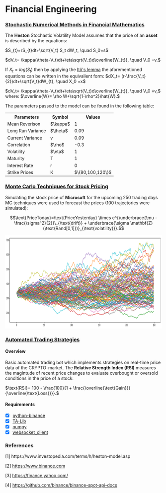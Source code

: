 <H1>Financial Engineering</H1>
  
<H3><A HREF=/StochasticNumericalMethods>Stochastic Numerical Methods in Financial Mathematics</A></H3>
The <B>Heston</B> Stochastic Volatility Model assumes that the price of an <B>asset</B> is described by the equations:

$S_{t}=rS_{t}dt+\sqrt{V_t} S_t dW_t, \quad S_0=s$

$dV_t= \kappa(\theta-V_t)dt+\eta\sqrt{V_t}d\overline{W_{t}}, \quad V_0 =v.$

If $X_t=log(S_t)$
then by applying the <a href="https://en.wikipedia.org/wiki/It%C3%B4%27s_lemma#Mathematical_formulation_of_It%C3%B4's_lemma">Itô's lemma</a>
the aforementioned equations can be written in the equivallent form:
$dX_t= (r-\frac{V_t}{2})dt+\sqrt{V_t}dW_{t}, \quad X_0 =x$

$dV_t= \kappa(\theta-V_t)dt+\eta\sqrt{V_t}d\overline{W_{t}}, \quad V_0 =v,$
where:
$\overline{W}= \rho W+\sqrt{1-\rho^2}\hat{W}.$

The parameters passed to the model can be found in the following table:

<TABLE>
  <TR>
    <TH>Parameters</TH> <TH>Symbol</TH> <TH>Values</TH>
  </TR>
  <TR>  
  <TD>Mean Reverison</TD> <TD>$\kappa$</TD><TD>1</TD>
  </TR>
  <TR>
    <TD>Long Run Variance</TD> <TD>$\theta$</TD> <TD>0.09</TD>
  </TR>
  <TR>
    <TD>Current Variance</TD> <TD> v </TD> <TD>0.09</TD>
  </TR>
  <TR>
    <TD>Correlation</TD> <TD>$\rho$</TD><TD>-0.3</TD>
  </TR>
  <TR>
    <TD>Volatility</TD> <TD>$\eta$</TD><TD>1</TD> 
  </TR>
  <TR>
    <TD>Maturity</TD> <TD>T</TD> <TD>1</TD>
  </TR>
  <TR>
    <TD>Interest Rate</TD><TD>r</TD><TD>0</TD>
  </TR>
  <TR>
    <TD>Strike Prices</TD><TD>K</TD><TD>$\{80,100,120\}$</TD>
  </TR>
</TABLE>

<H3><A HREF=/MonteCarloPricing>Monte Carlo Techniques for Stock Pricing</A></H3>

Simulating the stock price of <B>Microsoft</B> for the upcoming 250 trading days MC techniques were used to forecast the prices (100 trajectories were simulated):

$$\text{PriceToday}=\text{PriceYesterday} \times e^{\underbrace{\mu -\frac{\sigma^2}{2}}\_{\text{drift}} + \underbrace{\sigma \mathbf{Z}(\text{Rand[0,1]})}_{\text{volatility}}}.$$ 

<IMG SRC=/MonteCarloPricing/IMG/PriceTrajectories.png alt="MSFT Stock Price Forecast" width="800" height="300">

<H3><A HREF=/TradingBot>Automated Trading Strategies</A></H3>
<H4>Overview</H4>
Basic automated trading bot which implements strategies on real-time price data of the CRYPTO-market. The <B>Relative Strength Index (RSI)</B> measures the magintude of recent price changes to evaluate overbought or oversold conditions in the price of a stock:

$\text{RSI}= 100 - \frac{100}{1 + \frac{\overline{\text{Gain}}}{\overline{\text{Loss}}}}.$
  
<H4>Requirements</H4>
  
- [x] <A HREF=https://github.com/sammchardy/python-binance>python-binance</A>
- [x] <A HREF=https://mrjbq7.github.io/ta-lib/>TA-Lib</A>
- [x] <A HREF=https://numpy.org/>numpy</A>
- [x] <A HREF=https://pypi.org/project/websocket-client/>websocket_client</A>

<H3>References</H3>
[1] https://www.investopedia.com/terms/h/heston-model.asp

[2] https://www.binance.com

[3] https://finance.yahoo.com/
  
[4] https://github.com/binance/binance-spot-api-docs
